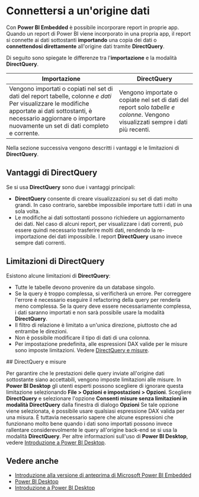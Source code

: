 <properties
   pageTitle="Microsoft Power BI Embedded - Connessione a un'origine dati"
   description="Microsoft Power BI Embedded - Connettersi a origini dati"
   services="power-bi-embedded"
   documentationCenter=""
   authors="dvana"
   manager="NA"
   editor=""
   tags=""/>
<tags
   ms.service="power-bi-embedded"
   ms.devlang="NA"
   ms.topic="article"
   ms.tgt_pltfrm="NA"
   ms.workload="powerbi"
   ms.date="03/29/2016"
   ms.author="derrickv"/>

# Connettersi a un'origine dati

Con **Power BI Embedded** è possibile incorporare report in proprie app. Quando un report di Power BI viene incorporato in una propria app, il report si connette ai dati sottostanti **importando** una copia dei dati o **connettendosi direttamente** all'origine dati tramite **DirectQuery**.

Di seguito sono spiegate le differenze tra l'**importazione** e la modalità **DirectQuery**.

|Importazione | DirectQuery
|---|---
|Vengono importati o copiati nel set di dati del report tabelle, colonne *e dati* Per visualizzare le modifiche apportate ai dati sottostanti, è necessario aggiornare o importare nuovamente un set di dati completo e corrente.|Vengono importate o copiate nel set di dati del report solo *tabelle e colonne*. Vengono visualizzati sempre i dati più recenti.

Nella sezione successiva vengono descritti i vantaggi e le limitazioni di **DirectQuery**.

## Vantaggi di DirectQuery

Se si usa **DirectQuery** sono due i vantaggi principali:

   -	**DirectQuery** consente di creare visualizzazioni su set di dati molto grandi. In caso contrario, sarebbe impossibile importare tutti i dati in una sola volta.
   -	Le modifiche ai dati sottostanti possono richiedere un aggiornamento dei dati. Nel caso di alcuni report, per visualizzare i dati correnti, può essere quindi necessario trasferire molti dati, rendendo la re-importazione dei dati impossibile. I report **DirectQuery** usano invece sempre dati correnti.

## Limitazioni di DirectQuery

   Esistono alcune limitazioni di **DirectQuery**:

   -	Tutte le tabelle devono provenire da un database singolo.
   -	Se la query è troppo complessa, si verificherà un errore. Per correggere l'errore è necessario eseguire il refactoring della query per renderla meno complessa. Se la query deve essere necessariamente complessa, i dati saranno importati e non sarà possibile usare la modalità **DirectQuery**.
   -	Il filtro di relazione è limitato a un'unica direzione, piuttosto che ad entrambe le direzioni.
   -	Non è possibile modificare il tipo di dati di una colonna.
   -	Per impostazione predefinita, alle espressioni DAX valide per le misure sono imposte limitazioni. Vedere [DirectQuery e misure](#measures).

<a name="measures"/>
## DirectQuery e misure

Per garantire che le prestazioni delle query inviate all'origine dati sottostante siano accettabili, vengono imposte limitazioni alle misure. In **Power BI Desktop** gli utenti esperti possono scegliere di ignorare questa limitazione selezionando **File > Opzioni e impostazioni > Opzioni**. Scegliere **DirectQuery** e selezionare l'opzione **Consenti misure senza limitazioni in modalità DirectQuery** dalla finestra di dialogo **Opzioni** Se tale opzione viene selezionata, è possibile usare qualsiasi espressione DAX valida per una misura. È tuttavia necessario sapere che alcune espressioni che funzionano molto bene quando i dati sono importati possono invece rallentare considerevolmente le query all'origine back-end se si usa la modalità **DirectQuery**. Per altre informazioni sull'uso di **Power BI Desktop**, vedere [Introduzione a Power BI Desktop](https://powerbi.microsoft.com/documentation/powerbi-desktop-getting-started/).

## Vedere anche
- [Introduzione alla versione di anteprima di Microsoft Power BI Embedded](power-bi-embedded-get-started.md)
- [Power BI Desktop](https://powerbi.microsoft.com/documentation/powerbi-desktop-get-the-desktop/)
- [Introduzione a Power BI Desktop](https://powerbi.microsoft.com/documentation/powerbi-desktop-getting-started/)

<!---HONumber=AcomDC_0420_2016-->